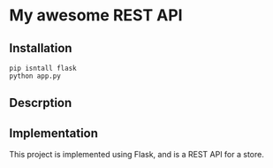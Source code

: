 # My awesome REST API

## Installation

```
pip isntall flask
python app.py
```

## Descrption


## Implementation

This project is implemented using Flask, and is a REST API for a store.
